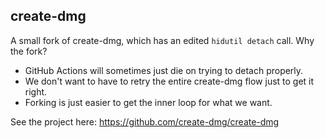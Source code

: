 ## create-dmg
A small fork of create-dmg, which has an edited `hidutil detach` call. Why the fork?

- GitHub Actions will sometimes just die on trying to detach properly.
- We don't want to have to retry the entire create-dmg flow just to get it right.
- Forking is just easier to get the inner loop for what we want.

See the project here: https://github.com/create-dmg/create-dmg
